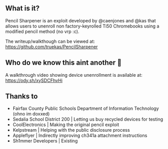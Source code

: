 ## What is it?
Pencil Sharpener is an exploit developed by @caenjones and @kas that allows users to unenroll non factory-keyrolled Ti50 Chromebooks using a modified pencil method (no vrp :c). 

The writeup/walkthough can be viewed at: https://github.com/truekas/PencilSharpener

## Who do we know this aint another 🐳
A walkthrough video showing device unenrollment is available at: https://ody.sh/xySDCFhvHi

## Thanks to
- Fairfax County Public Schools Department of Information Technology (ohno im doxxed)
- Sedalia School District 200 | Letting us buy recycled devices for testing
- CoolElectronics | Making the original pencil exploit
- Kelpstream | Helping with the public disclosure process 
- Appleflyer | Indirectly improving ch341a attachment instructions 
- Sh1mmer Developers | Existing 
